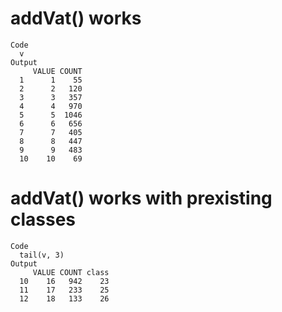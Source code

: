 # addVat() works

    Code
      v
    Output
         VALUE COUNT
      1      1    55
      2      2   120
      3      3   357
      4      4   970
      5      5  1046
      6      6   656
      7      7   405
      8      8   447
      9      9   483
      10    10    69

# addVat() works with prexisting classes

    Code
      tail(v, 3)
    Output
         VALUE COUNT class
      10    16   942    23
      11    17   233    25
      12    18   133    26

